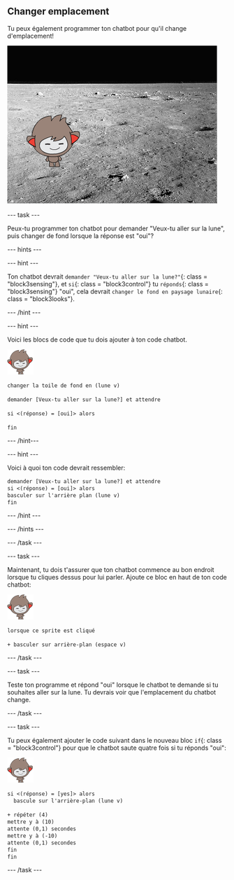 ## Changer emplacement

Tu peux également programmer ton chatbot pour qu'il change d'emplacement!

![Test d'un arrière-plan changeant](images/chatbot-backdrop-moon.png)

\--- task \---

Peux-tu programmer ton chatbot pour demander "Veux-tu aller sur la lune", puis changer de fond lorsque la réponse est "oui"?

\--- hints \---

\--- hint \---

Ton chatbot devrait `demander "Veux-tu aller sur la lune?"`{: class = "block3sensing"}, et `si`{: class = "block3control"} tu `réponds`{: class = "block3sensing"} "oui", cela devrait `changer le fond en paysage lunaire`{: class = "block3looks"}.

\--- /hint \---

\--- hint \---

Voici les blocs de code que tu dois ajouter à ton code chatbot.

![nano sprite](images/nano-sprite.png)

```blocks3
changer la toile de fond en (lune v)

demander [Veux-tu aller sur la lune?] et attendre

si <(réponse) = [oui]> alors

fin
```

\--- /hint\---

\--- hint \---

Voici à quoi ton code devrait ressembler:

```blocks3
demander [Veux-tu aller sur la lune?] et attendre
si <(réponse) = [oui]> alors 
basculer sur l'arrière plan (lune v)
fin
```

\--- /hint \---

\--- /hints \---

\--- /task \---

\--- task \---

Maintenant, tu dois t'assurer que ton chatbot commence au bon endroit lorsque tu cliques dessus pour lui parler. Ajoute ce bloc en haut de ton code chatbot:

![nano sprite](images/nano-sprite.png)

```blocks3
lorsque ce sprite est cliqué

+ basculer sur arrière-plan (espace v)
```

\--- /task \---

\--- task \---

Teste ton programme et répond "oui" lorsque le chatbot te demande si tu souhaites aller sur la lune. Tu devrais voir que l'emplacement du chatbot change.

\--- /task \---

\--- task \---

Tu peux également ajouter le code suivant dans le nouveau bloc `if`{: class = "block3control"} pour que le chatbot saute quatre fois si tu réponds "oui":

![nano sprite](images/nano-sprite.png)

```blocks3
si <(réponse) = [yes]> alors 
  bascule sur l'arrière-plan (lune v)

+ répéter (4) 
mettre y à (10)
attente (0,1) secondes
mettre y à (-10)
attente (0,1) secondes
fin
fin
```

\--- /task \---